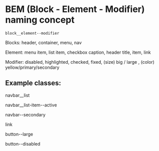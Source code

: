 # BEM (Block - Element - Modifier) naming concept 

`block__element--modifier`

Blocks: header, container, menu, nav

Element: menu item, list item, checkbox caption, header title, item, link

Modifier: disabled, highlighted, checked, fixed, (size) big / large , (color) yellow/primary/secondary


## Example classes:

navbar__list

navbar__list-item--active

navbar--secondary

link

button--large

button--disabled

